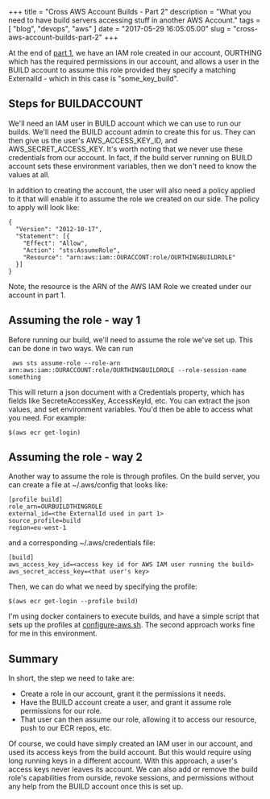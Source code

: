 +++
title = "Cross AWS Account Builds - Part 2"
description = "What you need to have build servers accessing stuff in another AWS Account."
tags = [ "blog", "devops", "aws" ]
date = "2017-05-29 16:05:05.00"
slug = "cross-aws-account-builds-part-2"
+++

At the end of [part 1](http://heartysoft.com/ashic/blog/2017/05/cross-aws-account-builds-part-1/), we have an IAM role created in our account, OURTHING which has the required permissions in our account, and allows a user in the BUILD account to assume this role provided they specify a matching ExternalId - which in this case is "some_key_build". 

## Steps for BUILDACCOUNT

We'll need an IAM user in BUILD account which we can use to run our builds. We'll need the BUILD account admin to create this for us. They can then give us the user's AWS_ACCESS_KEY_ID, and AWS_SECRET_ACCESS_KEY. It's worth noting that we never use these credentials from our account. In fact, if the build server running on BUILD account sets these environment variables, then we don't need to know the values at all. 

In addition to creating the account, the user will also need a policy applied to it that will enable it to assume the role we created on our side. The policy to apply will look like:

```
{
  "Version": "2012-10-17",
  "Statement": [{
    "Effect": "Allow",
    "Action": "sts:AssumeRole",
    "Resource": "arn:aws:iam::OURACCONT:role/OURTHINGBUILDROLE"
  }]
}
```

Note, the resource is the ARN of the AWS IAM Role we created under our account in part 1.

## Assuming the role - way 1

Before running our build, we'll need to assume the role we've set up. This can be done in two ways. We can run

```
 aws sts assume-role --role-arn arn:aws:iam::OURACCOUNT:role/OURTHINGBUILDROLE --role-session-name something
```

This will return a json document with a Credentials property, which has fields like SecreteAccessKey, AccessKeyId, etc. You can extract the json values, and set environment variables. You'd then be able to access what you need. For example:

```
$(aws ecr get-login)
```

## Assuming the role - way 2

Another way to assume the role is through profiles. On the build server, you can create a file at ~/.aws/config that looks like:

```
[profile build]
role_arn=OURBUILDTHINGROLE
external_id=<the ExternalId used in part 1>
source_profile=build
region=eu-west-1
```

and a corresponding ~/.aws/credentials file:

```
[build]
aws_access_key_id=<access key id for AWS IAM user running the build>
aws_secret_access_key=<that user's key>
```

Then, we can do what we need by specifying the profile:

```
$(aws ecr get-login --profile build)
```

I'm using docker containers to execute builds, and have a simple script that sets up the profiles at [configure-aws.sh](https://github.com/heartysoft/docker-builder-aws). The second approach works fine for me in this environment.

## Summary

In short, the step we need to take are:

- Create a role in our account, grant it the permissions it needs.
- Have the BUILD account create a user, and grant it assume role permissions for our role. 
- That user can then assume our role, allowing it to access our resource, push to our ECR repos, etc.

Of course, we could have simply created an IAM user in our account, and used its access keys from the build account. But this would require using long running keys in a different account. With this approach, a user's access keys never leaves its account. We can also add or remove the build role's capabilities from ourside, revoke sessions, and permissions without any help from the BUILD account once this is set up. 

